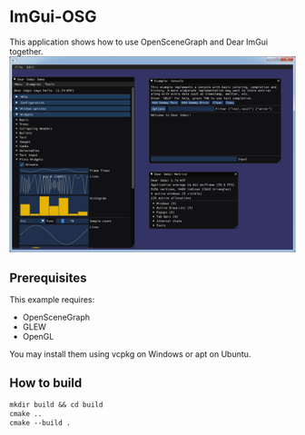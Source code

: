 # ImGui-OSG
This application shows how to use OpenSceneGraph and Dear ImGui together.
![demo](demo.png)

## Prerequisites
This example requires:
 - OpenSceneGraph
 - GLEW
 - OpenGL

You may install them using vcpkg on Windows or apt on Ubuntu.

## How to build
```
mkdir build && cd build
cmake ..
cmake --build .
```